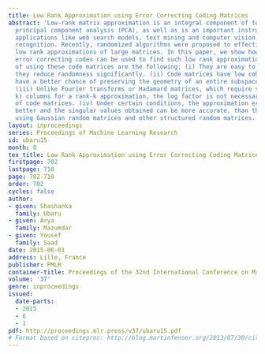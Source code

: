 ```yaml
---
title: Low Rank Approximation using Error Correcting Coding Matrices
abstract: 'Low-rank matrix approximation is an integral component of tools such as
  principal component analysis (PCA), as well as is an important instrument used in
  applications like web search models, text mining and computer vision, e.g., face
  recognition. Recently, randomized algorithms were proposed to effectively construct
  low rank approximations of large matrices. In this paper, we show how matrices from
  error correcting codes can be used to find such low rank approximations. The benefits
  of using these code matrices are the following: (i) They are easy to generate and
  they reduce randomness significantly. (ii) Code matrices have low coherence and
  have a better chance of preserving the geometry of an entire subspace of vectors;
  (iii) Unlike Fourier transforms or Hadamard matrices, which require sampling O(k\log
  k) columns for a rank-k approximation, the log factor is not necessary in the case
  of code matrices. (iv) Under certain conditions, the approximation errors can be
  better and the singular values obtained can be more accurate, than those obtained
  using Gaussian random matrices and other structured random matrices.'
layout: inproceedings
series: Proceedings of Machine Learning Research
id: ubaru15
month: 0
tex_title: Low Rank Approximation using Error Correcting Coding Matrices
firstpage: 702
lastpage: 710
page: 702-710
order: 702
cycles: false
author:
- given: Shashanka
  family: Ubaru
- given: Arya
  family: Mazumdar
- given: Yousef
  family: Saad
date: 2015-06-01
address: Lille, France
publisher: PMLR
container-title: Proceedings of the 32nd International Conference on Machine Learning
volume: '37'
genre: inproceedings
issued:
  date-parts:
  - 2015
  - 6
  - 1
pdf: http://proceedings.mlr.press/v37/ubaru15.pdf
# Format based on citeproc: http://blog.martinfenner.org/2013/07/30/citeproc-yaml-for-bibliographies/
---
```

